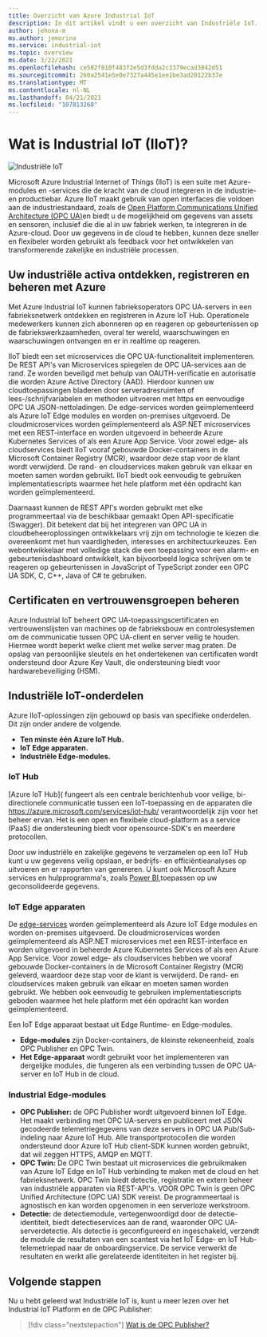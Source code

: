 ```yaml
---
title: Overzicht van Azure Industrial IoT
description: In dit artikel vindt u een overzicht van Industriële IoT. Hier worden de connectiviteits- en beveiligingsonderdelen van de winkel in IIoT uitgelegd.
author: jehona-m
ms.author: jemorina
ms.service: industrial-iot
ms.topic: overview
ms.date: 3/22/2021
ms.openlocfilehash: ce582f810f483f2e5d3fdda2c3379ecad3842d51
ms.sourcegitcommit: 260a2541e5e0e7327a445e1ee1be3ad20122b37e
ms.translationtype: MT
ms.contentlocale: nl-NL
ms.lasthandoff: 04/21/2021
ms.locfileid: "107813268"
---
```

# <a name="what-is-industrial-iot-iiot"></a>Wat is Industrial IoT (IIoT)?

![Industriële IoT](media/overview-what-is-Industrial-IoT/icon-255-px.png)

Microsoft Azure Industrial Internet of Things (IIoT) is een suite met Azure-modules en -services die de kracht van de cloud integreren in de industrie- en productiebar. Azure IIoT maakt gebruik van open interfaces die voldoen aan de industriestandaard, zoals de [Open Platform Communications Unified Architecture (OPC UA)](https://opcfoundation.org/about/opc-technologies/opc-ua/)en biedt u de mogelijkheid om gegevens van assets en sensoren, inclusief die die al in uw fabriek werken, te integreren in de Azure-cloud. Door uw gegevens in de cloud te hebben, kunnen deze sneller en flexibeler worden gebruikt als feedback voor het ontwikkelen van transformerende zakelijke en industriële processen.

## <a name="discover-register-and-manage-your-industrial-assets-with-azure"></a>Uw industriële activa ontdekken, registreren en beheren met Azure

Met Azure Industrial IoT kunnen fabrieksoperators OPC UA-servers in een fabrieksnetwerk ontdekken en registreren in Azure IoT Hub. Operationele medewerkers kunnen zich abonneren op en reageren op gebeurtenissen op de fabriekswerkzaamheden, overal ter wereld, waarschuwingen en waarschuwingen ontvangen en er in realtime op reageren.

IIoT biedt een set microservices die OPC UA-functionaliteit implementeren. De REST API's van Microservices spiegelen de OPC UA-services aan de rand. Ze worden beveiligd met behulp van OAUTH-verificatie en autorisatie die worden Azure Active Directory (AAD). Hierdoor kunnen uw cloudtoepassingen bladeren door serveradresruimten of lees-/schrijfvariabelen en methoden uitvoeren met https en eenvoudige OPC UA JSON-nettoladingen. De edge-services worden geïmplementeerd als Azure IoT Edge modules en worden on-premises uitgevoerd. De cloudmicroservices worden geïmplementeerd als ASP.NET microservices met een REST-interface en worden uitgevoerd in beheerde Azure Kubernetes Services of als een Azure App Service. Voor zowel edge- als cloudservices biedt IIoT vooraf gebouwde Docker-containers in de Microsoft Container Registry (MCR), waardoor deze stap voor de klant wordt verwijderd. De rand- en cloudservices maken gebruik van elkaar en moeten samen worden gebruikt. IIoT biedt ook eenvoudig te gebruiken implementatiescripts waarmee het hele platform met één opdracht kan worden geïmplementeerd.

Daarnaast kunnen de REST API's worden gebruikt met elke programmeertaal via de beschikbaar gemaakt Open API-specificatie (Swagger). Dit betekent dat bij het integreren van OPC UA in cloudbeheeroplossingen ontwikkelaars vrij zijn om technologie te kiezen die overeenkomt met hun vaardigheden, interesses en architectuurkeuzes. Een webontwikkelaar met volledige stack die een toepassing voor een alarm- en gebeurtenisdashboard ontwikkelt, kan bijvoorbeeld logica schrijven om te reageren op gebeurtenissen in JavaScript of TypeScript zonder een OPC UA SDK, C, C++, Java of C# te gebruiken.

## <a name="manage-certificates-and-trust-groups"></a>Certificaten en vertrouwensgroepen beheren

Azure Industrial IoT beheert OPC UA-toepassingscertificaten en vertrouwenslijsten van machines op de fabrieksbouw en controlesystemen om de communicatie tussen OPC UA-client en server veilig te houden. Hiermee wordt beperkt welke client met welke server mag praten. De opslag van persoonlijke sleutels en het ondertekenen van certificaten wordt ondersteund door Azure Key Vault, die ondersteuning biedt voor hardwarebeveiliging (HSM).

## <a name="industrial-iot-components"></a>Industriële IoT-onderdelen

Azure IIoT-oplossingen zijn gebouwd op basis van specifieke onderdelen. Dit zijn onder andere de volgende.

- **Ten minste één Azure IoT Hub.**
- **IoT Edge apparaten.**
- **Industriële Edge-modules.**

### <a name="iot-hub"></a>IoT Hub
[Azure IoT Hub]( fungeert als een centrale berichtenhub voor veilige, bi-directionele communicatie tussen een IoT-toepassing en de apparaten die https://azure.microsoft.com/services/iot-hub/ verantwoordelijk zijn voor het beheer ervan. Het is een open en flexibele cloud-platform as a service (PaaS) die ondersteuning biedt voor opensource-SDK's en meerdere protocollen. 

Door uw industriële en zakelijke gegevens te verzamelen op een IoT Hub kunt u uw gegevens veilig opslaan, er bedrijfs- en efficiëntieanalyses op uitvoeren en er rapporten van genereren. U kunt ook Microsoft Azure services en hulpprogramma's, zoals [Power BI,](https://powerbi.microsoft.com)toepassen op uw geconsolideerde gegevens.

### <a name="iot-edge-devices"></a>IoT Edge apparaten
De [edge-services](https://azure.microsoft.com/services/iot-edge/) worden geïmplementeerd als Azure IoT Edge modules en worden on-premises uitgevoerd. De cloudmicroservices worden geïmplementeerd als ASP.NET microservices met een REST-interface en worden uitgevoerd in beheerde Azure Kubernetes Services of als een Azure App Service. Voor zowel edge- als cloudservices hebben we vooraf gebouwde Docker-containers in de Microsoft Container Registry (MCR) geleverd, waardoor deze stap voor de klant is verwijderd. De rand- en cloudservices maken gebruik van elkaar en moeten samen worden gebruikt. We hebben ook eenvoudig te gebruiken implementatiescripts geboden waarmee het hele platform met één opdracht kan worden geïmplementeerd.

Een IoT Edge apparaat bestaat uit Edge Runtime- en Edge-modules.
- **Edge-modules** zijn Docker-containers, de kleinste rekeneenheid, zoals OPC Publisher en OPC Twin. 
- **Het Edge-apparaat** wordt gebruikt voor het implementeren van dergelijke modules, die fungeren als een verbinding tussen de OPC UA-server en IoT Hub in de cloud.

### <a name="industrial-edge-modules"></a>Industrial Edge-modules
- **OPC Publisher:** de OPC Publisher wordt uitgevoerd binnen IoT Edge. Het maakt verbinding met OPC UA-servers en publiceert met JSON gecodeerde telemetriegegevens van deze servers in OPC UA Pub/Sub-indeling naar Azure IoT Hub. Alle transportprotocollen die worden ondersteund door Azure IoT Hub client-SDK kunnen worden gebruikt, dat wil zeggen HTTPS, AMQP en MQTT.
- **OPC Twin:** De OPC Twin bestaat uit microservices die gebruikmaken van Azure IoT Edge en IoT Hub verbinding te maken met de cloud en het fabrieksnetwerk. OPC Twin biedt detectie, registratie en extern beheer van industriële apparaten via REST-API's. VOOR OPC Twin is geen OPC Unified Architecture (OPC UA) SDK vereist. De programmeertaal is agnostisch en kan worden opgenomen in een serverloze werkstroom.
- **Detectie:** de detectiemodule, vertegenwoordigd door de detectie-identiteit, biedt detectieservices aan de rand, waaronder OPC UA-serverdetectie. Als detectie is geconfigureerd en ingeschakeld, verzendt de module de resultaten van een scantest via het IoT Edge- en IoT Hub-telemetriepad naar de onboardingservice. De service verwerkt de resultaten en werkt alle gerelateerde identiteiten in het register bij.

## <a name="next-steps"></a>Volgende stappen
Nu u hebt geleerd wat Industriële IoT is, kunt u meer lezen over het Industrial IoT Platform en de OPC Publisher:

> [!div class="nextstepaction"]
> [Wat is de OPC Publisher?](overview-what-is-opc-publisher.md)